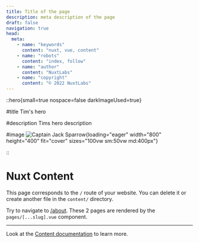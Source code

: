 ```yaml
---
title: Title of the page
description: meta description of the page
draft: false
navigation: true
head:
  meta:
    - name: "keywords"
      content: "nuxt, vue, content"
    - name: "robots"
      content: "index, follow"
    - name: "author"
      content: "NuxtLabs"
    - name: "copyright"
      content: "© 2022 NuxtLabs"
---
```


::hero{small=true nospace=false darkImageUsed=true}

#title
Tim's hero

#description
Tims hero description

#image
![Captain Jack Sparrow](/tim.png){loading="eager" width="800" height="400" fit="cover" sizes="100vw sm:50vw md:400px"}

::

# Nuxt Content

This page corresponds to the `/` route of your website. You can delete it or create another file in the `content/` directory.

Try to navigate to [/about](/about). These 2 pages are rendered by the `pages/[...slug].vue` component.

---

Look at the [Content documentation](https://content.nuxtjs.org/) to learn more.
